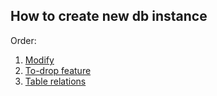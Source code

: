 ## How to create new db instance

Order:
1. [Modify](https://github.com/Alexxx180/Prosperity/tree/sql/DDL/Alter/Modify)
2. [To-drop feature](https://github.com/Alexxx180/Prosperity/blob/sql/DDL/Alter/ToDrop.sql)
3. [Table relations](https://github.com/Alexxx180/Prosperity/blob/sql/DDL/Alter/TableRelations.sql)
